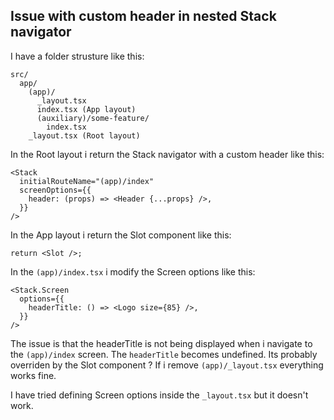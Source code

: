 ## Issue with custom header in nested Stack navigator

I have a folder strusture like this:

```
src/
  app/
    (app)/
      _layout.tsx
      index.tsx (App layout)
      (auxiliary)/some-feature/
        index.tsx
    _layout.tsx (Root layout)
```

In the Root layout i return the Stack navigator with a custom header like this:

```
<Stack
  initialRouteName="(app)/index"
  screenOptions={{
    header: (props) => <Header {...props} />,
  }}
/>
```

In the App layout i return the Slot component like this:

```
return <Slot />;
```

In the `(app)/index.tsx` i modify the Screen options like this:

```
<Stack.Screen
  options={{
    headerTitle: () => <Logo size={85} />,
  }}
/>
```

The issue is that the headerTitle is not being displayed when i navigate to the `(app)/index` screen.
The `headerTitle` becomes undefined. Its probably overriden by the Slot component ?
If i remove `(app)/_layout.tsx` everything works fine.

I have tried defining Screen options inside the `_layout.tsx` but it doesn't work.
